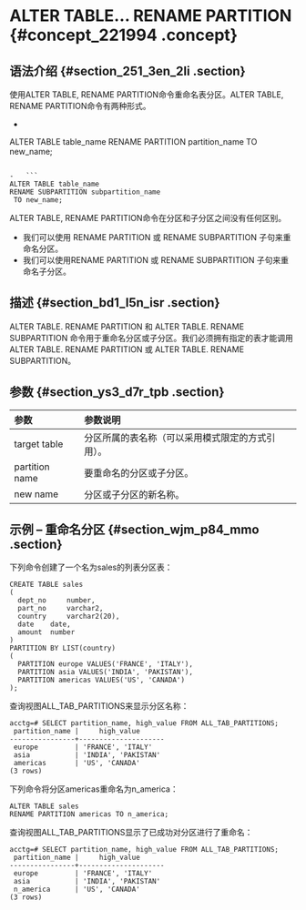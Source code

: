 # ALTER TABLE… RENAME PARTITION {#concept_221994 .concept}

## 语法介绍 {#section_251_3en_2li .section}

使用ALTER TABLE, RENAME PARTITION命令重命名表分区。ALTER TABLE, RENAME PARTITION命令有两种形式。

-   ```
ALTER TABLE table_name 
RENAME PARTITION partition_name 
TO new_name;
```

-   ```
ALTER TABLE table_name 
RENAME SUBPARTITION subpartition_name 
 TO new_name;
```


ALTER TABLE, RENAME PARTITION命令在分区和子分区之间没有任何区别。

-   我们可以使用 RENAME PARTITION 或 RENAME SUBPARTITION 子句来重命名分区。
-   我们可以使用RENAME PARTITION 或 RENAME SUBPARTITION 子句来重命名子分区。

## 描述 {#section_bd1_l5n_isr .section}

ALTER TABLE. RENAME PARTITION 和 ALTER TABLE. RENAME SUBPARTITION 命令用于重命名分区或子分区。我们必须拥有指定的表才能调用ALTER TABLE. RENAME PARTITION 或 ALTER TABLE. RENAME SUBPARTITION。

## 参数 {#section_ys3_d7r_tpb .section}

|参数|参数说明|
|:-|:---|
|target table|分区所属的表名称（可以采用模式限定的方式引用）。|
|partition name|要重命名的分区或子分区。|
|new name|分区或子分区的新名称。|

## 示例 – 重命名分区 {#section_wjm_p84_mmo .section}

下列命令创建了一个名为sales的列表分区表：

```
CREATE TABLE sales
(
  dept_no     number,   
  part_no     varchar2,
  country     varchar2(20),
  date    date,
  amount  number
)
PARTITION BY LIST(country)
(
  PARTITION europe VALUES('FRANCE', 'ITALY'),
  PARTITION asia VALUES('INDIA', 'PAKISTAN'),
  PARTITION americas VALUES('US', 'CANADA')
);
```

查询视图ALL\_TAB\_PARTITIONS来显示分区名称：

```
acctg=# SELECT partition_name, high_value FROM ALL_TAB_PARTITIONS;
 partition_name |     high_value      
----------------+---------------------
 europe         | 'FRANCE', 'ITALY'
 asia           | 'INDIA', 'PAKISTAN'
 americas       | 'US', 'CANADA'
(3 rows)
```

下列命令将分区americas重命名为n\_america：

```
ALTER TABLE sales 
RENAME PARTITION americas TO n_america;
```

查询视图ALL\_TAB\_PARTITIONS显示了已成功对分区进行了重命名：

```
acctg=# SELECT partition_name, high_value FROM ALL_TAB_PARTITIONS;
 partition_name |     high_value      
----------------+---------------------
 europe         | 'FRANCE', 'ITALY'
 asia           | 'INDIA', 'PAKISTAN'
 n_america      | 'US', 'CANADA'
(3 rows)
```

